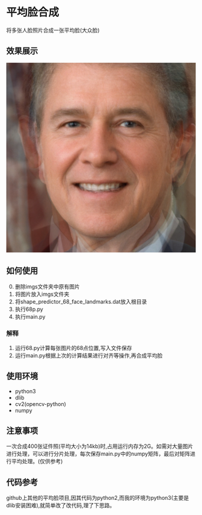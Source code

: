# 平均脸合成
将多张人脸照片合成一张平均脸(大众脸)

## 效果展示
![](img.png)

## 如何使用
0. 删除imgs文件夹中原有图片
1. 将图片放入imgs文件夹
2. 将shape_predictor_68_face_landmarks.dat放入根目录
2. 执行68p.py
3. 执行main.py

### 解释
1. 运行68.py计算每张图片的68点位置,写入文件保存
2. 运行main.py根据上次的计算结果进行对齐等操作,再合成平均脸

## 使用环境
- python3
- dlib
- cv2(opencv-python)
- numpy

## 注意事项
一次合成400张证件照(平均大小为14kb)时,占用运行内存为2G。如需对大量图片进行处理，可以进行分片处理，每次保存main.py中的numpy矩阵，最后对矩阵进行平均处理。(仅供参考)

## 代码参考
github上其他的平均脸项目,因其代码为python2,而我的环境为python3(主要是dlib安装困难),就简单改了改代码,理了下思路。